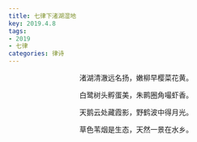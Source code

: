 ```yaml
---
title: 七律下渚湖湿地
key: 2019.4.8
tags: 
- 2019
- 七律
categories: 律诗
---
```


<p align="center">渚湖清澈远名扬，嫩柳早樱菜花黄。
</p>
<p align="center">白鹭树头孵蛋美，朱鹮圈角嘬虾香。
</p>
<p align="center">天鹅云处藏霞影，野鹤波中得月光。
</p>
<p align="center">草色苇烟是生态，天然一景在水乡。
</p>
